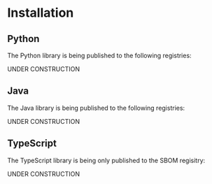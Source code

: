 # Installation

## Python

The Python library is being published to the following registries:

UNDER CONSTRUCTION

## Java

The Java library is being published to the following registries:

UNDER CONSTRUCTION

## TypeScript

The TypeScript library is being only published to the SBOM regisitry:

UNDER CONSTRUCTION
